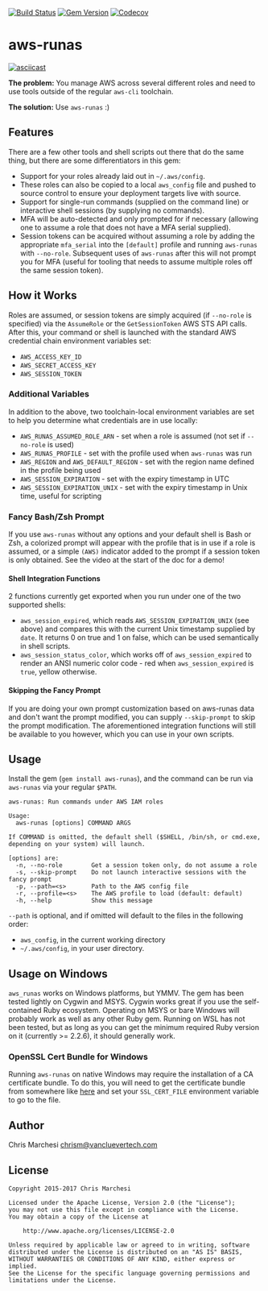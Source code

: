 [![Build Status](https://img.shields.io/travis/vancluever/aws-runas.svg)](https://travis-ci.org/vancluever/aws-runas)
[![Gem Version](https://img.shields.io/gem/v/aws_runas.svg)](https://rubygems.org/gems/aws_runas)
[![Codecov](https://img.shields.io/codecov/c/github/vancluever/aws-runas.svg)](https://codecov.io/github/vancluever/aws-runas)

aws-runas
==========

[![asciicast](https://asciinema.org/a/107502.png)](https://asciinema.org/a/107502)

**The problem:** You manage AWS across several different roles and need to use
tools outside of the regular `aws-cli` toolchain.

**The solution:** Use `aws-runas` :)

Features
---------

There are a few other tools and shell scripts out there that do the same
thing, but there are some differentiators in this gem:

 * Support for your roles already laid out in `~/.aws/config`.
  * These roles can also be copied to a local `aws_config` file and pushed
    to source control to ensure your deployment targets live with source.
 * Support for single-run commands (supplied on the command line) or
   interactive shell sessions (by supplying no commands).
 * MFA will be auto-detected and only prompted for if necessary (allowing one
   to assume a role that does not have a MFA serial supplied).
 * Session tokens can be acquired without assuming a role by adding the
   appropriate `mfa_serial` into the `[default]` profile and running `aws-runas`
   with `--no-role`. Subsequent uses of `aws-runas` after this will not prompt
   you for MFA (useful for tooling that needs to assume multiple roles off the
   same session token).

How it Works
-------------

Roles are assumed, or session tokens are simply acquired (if `--no-role` is
specified) via the `AssumeRole` or the `GetSessionToken` AWS STS API calls.
After this, your command or shell is launched with the standard AWS credential
chain environment variables set:

 * `AWS_ACCESS_KEY_ID`
 * `AWS_SECRET_ACCESS_KEY`
 * `AWS_SESSION_TOKEN`

### Additional Variables

In addition to the above, two toolchain-local environment variables are set to
help you determine what credentials are in use locally:

 * `AWS_RUNAS_ASSUMED_ROLE_ARN` - set when a role is assumed (not set if
   `--no-role` is used)
 * `AWS_RUNAS_PROFILE` - set with the profile used when `aws-runas` was run
 * `AWS_REGION` and `AWS_DEFAULT_REGION` - set with the region name defined in
   the profile being used
 * `AWS_SESSION_EXPIRATION` - set with the expiry timestamp in UTC
 * `AWS_SESSION_EXPIRATION_UNIX` - set with the expiry timestamp in Unix time,
   useful for scripting

### Fancy Bash/Zsh Prompt

If you use `aws-runas` without any options and your default shell is Bash or
Zsh, a colorized prompt will appear with the profile that is in use if a role is
assumed, or a simple `(AWS)` indicator added to the prompt if a session token is
only obtained. See the video at the start of the doc for a demo!

#### Shell Integration Functions

2 functions currently get exported when you run under one of the two supported
shells:

 * `aws_session_expired`, which reads `AWS_SESSION_EXPIRATION_UNIX` (see above)
   and compares this with the current Unix timestamp supplied by `date`. It
   returns 0 on true and 1 on false, which can be used semantically in shell
   scripts.
 * `aws_session_status_color`, which works off of `aws_session_expired` to
   render an ANSI numeric color code - red when `aws_session_expired` is `true`,
   yellow otherwise.

#### Skipping the Fancy Prompt

If you are doing your own prompt customization based on aws-runas data and don't
want the prompt modified, you can supply `--skip-prompt` to skip the prompt
modification. The aforementioned integration functions will still be available
to you however, which you can use in your own scripts.

Usage
------

Install the gem (`gem install aws-runas`), and the command can be run via
`aws-runas` via your regular `$PATH`.

```
aws-runas: Run commands under AWS IAM roles

Usage:
  aws-runas [options] COMMAND ARGS

If COMMAND is omitted, the default shell ($SHELL, /bin/sh, or cmd.exe,
depending on your system) will launch.

[options] are:
  -n, --no-role        Get a session token only, do not assume a role
  -s, --skip-prompt    Do not launch interactive sessions with the fancy prompt
  -p, --path=<s>       Path to the AWS config file
  -r, --profile=<s>    The AWS profile to load (default: default)
  -h, --help           Show this message
```

`--path` is optional, and if omitted will default to the files in the
following order:

 * `aws_config`, in the current working directory
 * `~/.aws/config`, in your user directory.


Usage on Windows
-----------------

`aws_runas` works on Windows platforms, but YMMV. The gem has been tested
lightly on Cygwin and MSYS. Cygwin works great if you use the self-contained
Ruby ecosystem. Operating on MSYS or bare Windows will probably work as well as
any other Ruby gem. Running on WSL has not been tested, but as long as you can
get the minimum required Ruby version on it (currently >= 2.2.6), it should
generally work.

### OpenSSL Cert Bundle for Windows

Running `aws-runas` on native Windows may require the installation of a CA
certificate bundle. To do this, you will need to get the certificate bundle from
somewhere like [here](http://curl.haxx.se/docs/caextract.html) and set your
`SSL_CERT_FILE` environment variable to go to the file.


Author
-------

Chris Marchesi <chrism@vancluevertech.com>

License
--------

```
Copyright 2015-2017 Chris Marchesi

Licensed under the Apache License, Version 2.0 (the "License");
you may not use this file except in compliance with the License.
You may obtain a copy of the License at

    http://www.apache.org/licenses/LICENSE-2.0

Unless required by applicable law or agreed to in writing, software
distributed under the License is distributed on an "AS IS" BASIS,
WITHOUT WARRANTIES OR CONDITIONS OF ANY KIND, either express or implied.
See the License for the specific language governing permissions and
limitations under the License.
```
